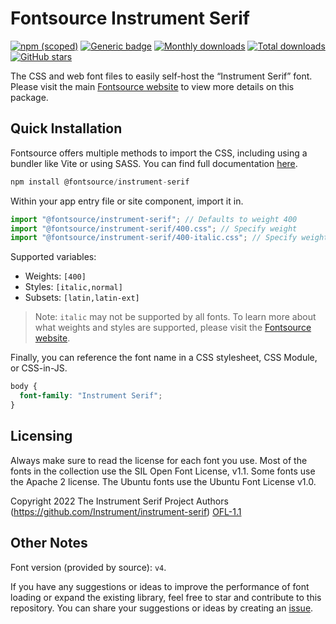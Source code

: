 # Fontsource Instrument Serif

[![npm (scoped)](https://img.shields.io/npm/v/@fontsource/instrument-serif?color=brightgreen)](https://www.npmjs.com/package/@fontsource/instrument-serif) [![Generic badge](https://img.shields.io/badge/fontsource-passing-brightgreen)](https://github.com/fontsource/fontsource) [![Monthly downloads](https://badgen.net/npm/dm/@fontsource/instrument-serif)](https://github.com/fontsource/fontsource) [![Total downloads](https://badgen.net/npm/dt/@fontsource/instrument-serif)](https://github.com/fontsource/fontsource) [![GitHub stars](https://img.shields.io/github/stars/fontsource/fontsource.svg?style=social&label=Star)](https://github.com/fontsource/fontsource/stargazers)

The CSS and web font files to easily self-host the “Instrument Serif” font. Please visit the main [Fontsource website](https://fontsource.org/fonts/instrument-serif) to view more details on this package.

## Quick Installation

Fontsource offers multiple methods to import the CSS, including using a bundler like Vite or using SASS. You can find full documentation [here](https://fontsource.org/docs/getting-started/introduction).

```javascript
npm install @fontsource/instrument-serif
```

Within your app entry file or site component, import it in.

```javascript
import "@fontsource/instrument-serif"; // Defaults to weight 400
import "@fontsource/instrument-serif/400.css"; // Specify weight
import "@fontsource/instrument-serif/400-italic.css"; // Specify weight and style
```

Supported variables:
- Weights: `[400]`
- Styles: `[italic,normal]`
- Subsets: `[latin,latin-ext]`

> Note: `italic` may not be supported by all fonts. To learn more about what weights and styles are supported, please visit the [Fontsource website](https://fontsource.org/fonts/instrument-serif).

Finally, you can reference the font name in a CSS stylesheet, CSS Module, or CSS-in-JS.

```css
body {
  font-family: "Instrument Serif";
}
```

## Licensing
Always make sure to read the license for each font you use. Most of the fonts in the collection use the SIL Open Font License, v1.1. Some fonts use the Apache 2 license. The Ubuntu fonts use the Ubuntu Font License v1.0.

Copyright 2022 The Instrument Serif Project Authors (https://github.com/Instrument/instrument-serif)
[OFL-1.1](http://scripts.sil.org/OFL)

## Other Notes
Font version (provided by source): `v4`.

If you have any suggestions or ideas to improve the performance of font loading or expand the existing library, feel free to star and contribute to this repository. You can share your suggestions or ideas by creating an [issue](https://github.com/fontsource/fontsource/issues).